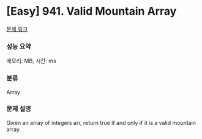 # [Easy] 941. Valid Mountain Array

[문제 링크](https://leetcode.com/problems/valid-mountain-array/description/)

### 성능 요약

메모리: MB, 시간: ms

### 분류

Array

### 문제 설명

<p>Given an array of integers arr, return true if and only if it is a valid mountain array.</p>
